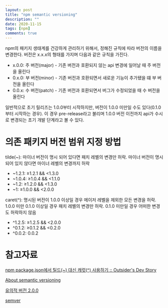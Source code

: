 ```yaml
---
layout: post
title: "npm semantic versioning"
description: ""
date: 2020-11-15
tags: [npm]
comments: true
---
```


npm의 패키지 생태계를 건강하게 관리하기 위해서, 정해진 규칙에 따라 버전의 이름을 변경한다. 버전은 x.x.x의 형태를 가지며 다음과 같은 규칙을 가진다.

- x.0.0: 주 버전(major) - 기존 버전과 호환되지 않는 api 변경에 일어날 때 주 버전을 올린다
- 0.x.0: 부 버전(minor) - 기존 버전과 호환되면서 새로운 기능이 추가됐을 떄 부 버전을 올린다
- 0.0.x: 수 버전(patch) - 기존 버전과 호환되면서 버그가 수정되었을 때 수 버전을 올린다

일반적으로 초기 릴리즈는 1.0.0부터 시작하지만, 버전이 1.0.0 미만일 수도 있다(0.1.0부터 시작하는 경우). 이 경우 pre-release라고 불리며 1.0.0 버전 이전까지 api가 수시로 변경되는 초기 개발 단계라고 볼 수 있다.

# 의존 패키지 버전 범위 지정 방법

tilde(~): 마이너 버전이 명시 되어 있다면 패치 레벨의 변경만 허락. 마이너 버전이 명시되어 있지 않다면 마이너 레벨의 변경까지 허락

- ~1.2.1: ≥1.2.1 && <1.3.0
- ~1.0.4: ≥1.0.4 && <1.1.0
- ~1.2: ≥1.2.0 && <1.3.0
- ~1: ≥1.0.0 && <2.0.0

caret(^): 명시된 버전이 1.0.0 이상일 경우 메이저 레벨을 제외한 모든 변경을 허락. 1.0.0 미만 0.1.0 이상일 경우 패치 레벨의 변경만 허락. 0.1.0 미만일 경우 어떠한 변경도 허락하지 않음

- ^1.2.5: ≥1.2.5 && <2.0.0
- ^0.1.2: ≥0.1.2 && <0.2.0
- ^0.0.2: 0.0.2

# 참고자료

[npm package.json에서 틸드(~) 대신 캐럿(^) 사용하기 :: Outsider's Dev Story](https://blog.outsider.ne.kr/1041)

[About semantic versioning](https://docs.npmjs.com/about-semantic-versioning)

[유의적 버전 2.0.0](https://semver.org/lang/ko/)

[semver](https://docs.npmjs.com/misc/semver)